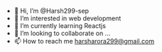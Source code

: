 - 👋 Hi, I’m @Harsh299-sep
- 👀 I’m interested in web development
- 🌱 I’m currently learning Reactjs
- 💞️ I’m looking to collaborate on ...
- 📫 How to reach me harsharora299@gmail.com

<!---
Harsh299-sep/Harsh299-sep is a ✨ special ✨ repository because its `README.md` (this file) appears on your GitHub profile.
You can click the Preview link to take a look at your changes.
--->
